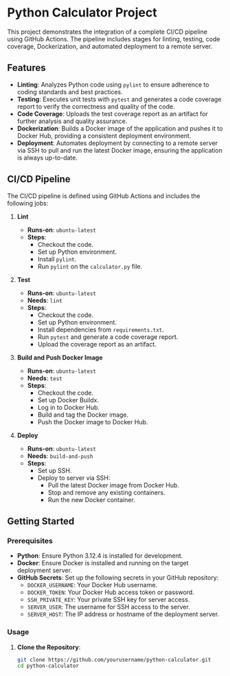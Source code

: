 # Python Calculator Project

This project demonstrates the integration of a complete CI/CD pipeline using GitHub Actions. The pipeline includes stages for linting, testing, code coverage, Dockerization, and automated deployment to a remote server.

## Features

- **Linting**: Analyzes Python code using `pylint` to ensure adherence to coding standards and best practices.
- **Testing**: Executes unit tests with `pytest` and generates a code coverage report to verify the correctness and quality of the code.
- **Code Coverage**: Uploads the test coverage report as an artifact for further analysis and quality assurance.
- **Dockerization**: Builds a Docker image of the application and pushes it to Docker Hub, providing a consistent deployment environment.
- **Deployment**: Automates deployment by connecting to a remote server via SSH to pull and run the latest Docker image, ensuring the application is always up-to-date.

## CI/CD Pipeline

The CI/CD pipeline is defined using GitHub Actions and includes the following jobs:

1. **Lint**
   - **Runs-on**: `ubuntu-latest`
   - **Steps**:
     - Checkout the code.
     - Set up Python environment.
     - Install `pylint`.
     - Run `pylint` on the `calculator.py` file.

2. **Test**
   - **Runs-on**: `ubuntu-latest`
   - **Needs**: `lint`
   - **Steps**:
     - Checkout the code.
     - Set up Python environment.
     - Install dependencies from `requirements.txt`.
     - Run `pytest` and generate a code coverage report.
     - Upload the coverage report as an artifact.

3. **Build and Push Docker Image**
   - **Runs-on**: `ubuntu-latest`
   - **Needs**: `test`
   - **Steps**:
     - Checkout the code.
     - Set up Docker Buildx.
     - Log in to Docker Hub.
     - Build and tag the Docker image.
     - Push the Docker image to Docker Hub.

4. **Deploy**
   - **Runs-on**: `ubuntu-latest`
   - **Needs**: `build-and-push`
   - **Steps**:
     - Set up SSH.
     - Deploy to server via SSH:
       - Pull the latest Docker image from Docker Hub.
       - Stop and remove any existing containers.
       - Run the new Docker container.

## Getting Started

### Prerequisites

- **Python**: Ensure Python 3.12.4 is installed for development.
- **Docker**: Ensure Docker is installed and running on the target deployment server.
- **GitHub Secrets**: Set up the following secrets in your GitHub repository:
  - `DOCKER_USERNAME`: Your Docker Hub username.
  - `DOCKER_TOKEN`: Your Docker Hub access token or password.
  - `SSH_PRIVATE_KEY`: Your private SSH key for server access.
  - `SERVER_USER`: The username for SSH access to the server.
  - `SERVER_HOST`: The IP address or hostname of the deployment server.

### Usage

1. **Clone the Repository**:

   ```bash
   git clone https://github.com/yourusername/python-calculator.git
   cd python-calculator
